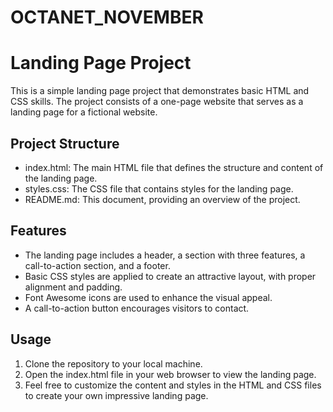 # OCTANET_NOVEMBER
# Landing Page Project

This is a simple landing page project that demonstrates basic HTML and CSS skills. The project consists of a one-page website that serves as a landing page for a fictional website.

## Project Structure

- index.html: The main HTML file that defines the structure and content of the landing page.
- styles.css: The CSS file that contains styles for the landing page.
- README.md: This document, providing an overview of the project.

## Features

- The landing page includes a header, a section with three features, a call-to-action section, and a footer.
- Basic CSS styles are applied to create an attractive layout, with proper alignment and padding.
- Font Awesome icons are used to enhance the visual appeal.
- A call-to-action button encourages visitors to contact.

## Usage

1. Clone the repository to your local machine.
2. Open the index.html file in your web browser to view the landing page.
3. Feel free to customize the content and styles in the HTML and CSS files to create your own impressive landing page.

